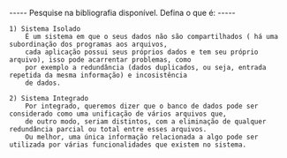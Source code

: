 ----- Pesquise na bibliografia disponível. Defina o que é: -----

    1) Sistema Isolado
        É um sistema em que o seus dados não são compartilhados ( há uma subordinação dos programas aos arquivos, 
        cada aplicação possui seus próprios dados e tem seu próprio arquivo), isso pode acarrentar problemas, como 
        por exemplo a redundância (dados duplicados, ou seja, entrada repetida da mesma informação) e incosistência 
        de dados.

    2) Sistema Integrado
        Por integrado, queremos dizer que o banco de dados pode ser considerado como uma unificação de vários arquivos que,
        de outro modo, seriam distintos, com a eliminação de qualquer redundância parcial ou total entre esses arquivos.
        Ou melhor, uma única informação relacionada a algo pode ser utilizada por várias funcionalidades que existem no sistema.
